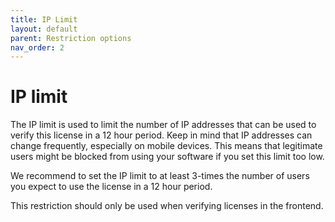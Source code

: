 ```yaml
---
title: IP Limit
layout: default
parent: Restriction options
nav_order: 2
---
```


# IP limit

The IP limit is used to limit the number of IP addresses that can be used to
verify this license in a 12 hour period. Keep in mind that IP addresses can
change frequently, especially on mobile devices. This means that legitimate
users might be blocked from using your software if you set this limit too low.

We recommend to set the IP limit to at least 3-times the number of users you
expect to use the license in a 12 hour period.

This restriction should only be used when verifying licenses in the frontend.
